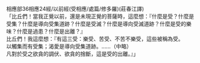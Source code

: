 相應部36相應24經/以前經(受相應/處篇/修多羅)(莊春江譯)  
「比丘們！當我正覺以前，還是未現正覺的菩薩時，這麼想：『什麼是受？什麼是受集？什麼是導向受集道跡？什麼是受滅？什麼是導向受滅道跡？什麼是受的樂味？什麼是過患？什麼是出離？』  
比丘們！我這麼想：『有這三受：樂受、苦受、不苦不樂受，這些被稱為受。  
以觸集而有受集；渴愛是導向受集道跡。……（中略）  
凡對於受之欲貪的調伏、欲貪的捨斷，這是受的出離。』」  
  
  
